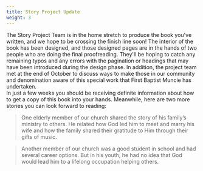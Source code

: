 ```yaml
---
title: Story Project Update
weight: 3
---
```


The Story Project Team is in the home stretch to produce the book you've written, and we hope to be crossing the finish line soon! The interior of the book has been designed, and those designed pages are in the hands of two people who are doing the final proofreading. They'll be hoping to catch any remaining typos and any errors with the pagination or headings that may have been introduced during the design phase. In addition, the project team met at the end of October to discuss ways to make those in our community and denomination aware of this special work that First Baptist Muncie has undertaken.  
In just a few weeks you should be receiving definite information about how to get a copy of this book into your hands. Meanwhile, here are two more stories you can look forward to reading:  






>One elderly member of our church shared the story of his family’s ministry to others.  He related how God led him to meet and marry his wife and how the family shared their gratitude to Him through their gifts of music.  




>Another member of our church was a good student in school and had several career options.  But in his youth,  he had no idea that God would lead him to a lifelong occupation helping others.